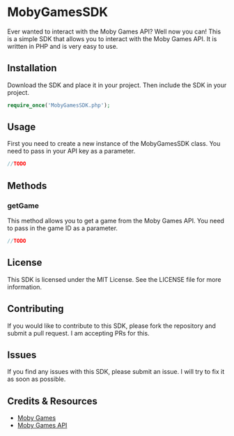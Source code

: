 MobyGamesSDK
==============

Ever wanted to interact with the Moby Games API? Well now you can! This is a simple SDK that allows you to interact with the Moby Games API. 
It is written in PHP and is very easy to use.

## Installation
Download the SDK and place it in your project. Then include the SDK in your project.

```php
require_once('MobyGamesSDK.php');
```

## Usage
First you need to create a new instance of the MobyGamesSDK class. You need to pass in your API key as a parameter.

```php
//TODO
```

## Methods
### getGame
This method allows you to get a game from the Moby Games API. You need to pass in the game ID as a parameter.

```php
//TODO
```

## License
This SDK is licensed under the MIT License. See the LICENSE file for more information.

## Contributing
If you would like to contribute to this SDK, please fork the repository and submit a pull request. I am accepting PRs for this.

## Issues
If you find any issues with this SDK, please submit an issue. I will try to fix it as soon as possible.

## Credits & Resources

* [Moby Games](http://www.mobygames.com/)
* [Moby Games API](http://www.mobygames.com/info/api)
